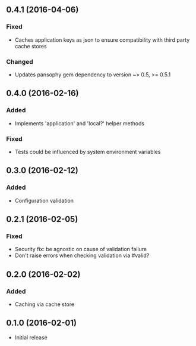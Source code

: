 ## 0.4.1 (2016-04-06)
### Fixed
- Caches application keys as json to ensure compatibility with third party cache stores

### Changed
- Updates pansophy gem dependency to version ~> 0.5, >= 0.5.1

## 0.4.0 (2016-02-16)
### Added
- Implements 'application' and 'local?' helper methods
  
### Fixed
- Tests could be influenced by system environment variables

## 0.3.0 (2016-02-12)
### Added
- Configuration validation

## 0.2.1 (2016-02-05)
### Fixed
- Security fix: be agnostic on cause of validation failure
- Don't raise errors when checking validation via #valid?

## 0.2.0 (2016-02-02)
### Added
- Caching via cache store

## 0.1.0 (2016-02-01)
- Initial release
